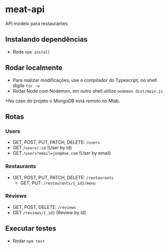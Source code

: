 # meat-api
API modelo para restaurantes

## Instalando dependências
- Rode `npm install`

## Rodar localmente
- Para realizar modificações, use o compilador do Typescript, no shell digite `tsc -w`
- Rodar Node com Nodemon, em outro shell utilize `nodemon dist/main.js`

*No caso do projeto o MongoDB está remoto no Mlab.

## Rotas

### Users
- GET, POST, PUT, PATCH, DELETE: `/users`
- GET `/users/:id` (User by Id)
- GET `/users?email=jon@doe.com` (User by email)

### Restaurants
- GET, POST, PUT, PATCH, DELETE: `/restaurants`
  - GET, PUT: `/restaurants/{_id}/menu`

### Reviews
- GET, POST, DELETE: `/reviews`
- GET `/reviews/{_id}` (Review by Id)
  

## Executar testes
- Rodar `npm test`
